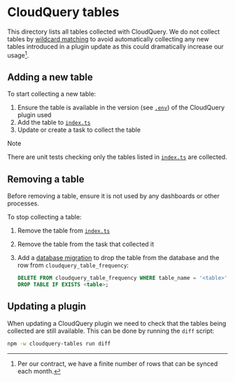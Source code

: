 # CloudQuery tables
This directory lists all tables collected with CloudQuery.
We do not collect tables by [wildcard matching](https://docs.cloudquery.io/docs/advanced/performance-tuning#use-wildcard-matching) 
to avoid automatically collecting any new tables introduced in a plugin update as this could dramatically increase our usage[^1].

## Adding a new table
To start collecting a new table:
1. Ensure the table is available in the version (see [`.env`](../../.env)) of the CloudQuery plugin used
2. Add the table to [`index.ts`](./src/index.ts)
3. Update or create a task to collect the table

> [!NOTE]
> There are unit tests checking only the tables listed in [`index.ts`](./src/index.ts) are collected.

## Removing a table
Before removing a table, ensure it is not used by any dashboards or other processes.

To stop collecting a table:
1. Remove the table from [`index.ts`](./src/index.ts)
2. Remove the table from the task that collected it
3. Add a [database migration](../common/prisma/migrations) to drop the table from the database and the row from `cloudquery_table_frequency`:

   ```sql
   DELETE FROM cloudquery_table_frequency WHERE table_name = '<table>';
   DROP TABLE IF EXISTS <table>;
   ```

[^1]: Per our contract, we have a finite number of rows that can be synced each month.

## Updating a plugin
When updating a CloudQuery plugin we need to check that the tables being collected are still available.
This can be done by running the `diff` script:

```bash
npm -w cloudquery-tables run diff
```
